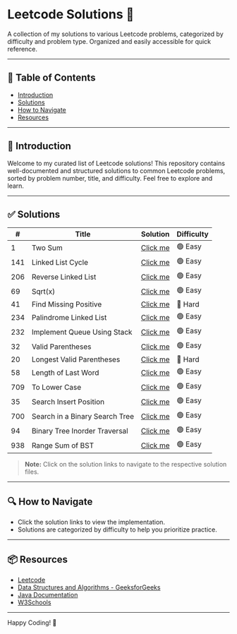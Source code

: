 # Leetcode Solutions 🚀

A collection of my solutions to various Leetcode problems, categorized by difficulty and problem type. Organized and easily accessible for quick reference.

---

## 📂 Table of Contents

* [Introduction](#introduction)
* [Solutions](#solutions)
* [How to Navigate](#how-to-navigate)
* [Resources](#resources)

---

## 📖 Introduction

Welcome to my curated list of Leetcode solutions! This repository contains well-documented and structured solutions to common Leetcode problems, sorted by problem number, title, and difficulty. Feel free to explore and learn.

---

## ✅ Solutions

| #   | Title                  | Solution      | Difficulty |
| --- | ---------------------- | ------------- | ---------- |
| 1  | Two Sum                | [Click me](TwoSum.java) | 🟢 Easy    |
| 141 | Linked List Cycle      | [Click me](LinkedListCycle.java) | 🟢 Easy    |
| 206 | Reverse Linked List    | [Click me](ReverseLinkedList.java) | 🟢 Easy    |
| 69  | Sqrt(x)                | [Click me](Sqrt(x).java) | 🟢 Easy    |
| 41  | Find Missing Positive  | [Click me](FindMissingPositive.java) | 🔴 Hard    |
| 234 | Palindrome Linked List | [Click me](PalindromeLinkedList.java) | 🟢 Easy    |
| 232 | Implement Queue Using Stack | [Click me](ImplementQueueUsingStack.java) | 🟢 Easy    |
| 32 | Valid Parentheses | [Click me](validParenthesis.java) | 🟢 Easy    |
| 20 | Longest Valid Parentheses | [Click me](longestValidParentheses.java) | 🔴 Hard    |
| 58 | Length of Last Word      | [Click me](LengthOfLastWord.java) | 🟢 Easy    |
| 709 | To Lower Case    | [Click me](ToLowerCase.java) | 🟢 Easy    |
| 35 | Search Insert Position    | [Click me](SearchInsertPosition.java) | 🟢 Easy    |
| 700 | Search in a Binary Search Tree    | [Click me](SearchInBinarySearchTree.java) | 🟢 Easy    |
| 94 |  Binary Tree Inorder Traversal    | [Click me](BST_InOrderTraversal.java) | 🟢 Easy    |
| 938 |  Range Sum of BST    | [Click me](rangeSumBSTl.java) | 🟢 Easy    |
> **Note:** Click on the solution links to navigate to the respective solution files.

---

## 🔍 How to Navigate

* Click the solution links to view the implementation.
* Solutions are categorized by difficulty to help you prioritize practice.

---

## 📦 Resources

* [Leetcode](https://leetcode.com/)
* [Data Structures and Algorithms - GeeksforGeeks](https://www.geeksforgeeks.org/)
* [Java Documentation](https://docs.oracle.com/en/java/)
* [W3Schools](https://www.w3schools.com/)

---

Happy Coding! 🎉
